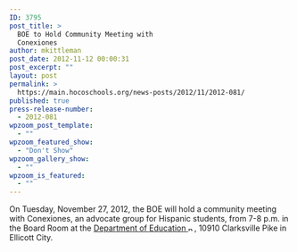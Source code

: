 ```yaml
---
ID: 3795
post_title: >
  BOE to Hold Community Meeting with
  Conexiones
author: mkittleman
post_date: 2012-11-12 00:00:31
post_excerpt: ""
layout: post
permalink: >
  https://main.hocoschools.org/news-posts/2012/11/2012-081/
published: true
press-release-number:
  - 2012-081
wpzoom_post_template:
  - ""
wpzoom_featured_show:
  - "Don't Show"
wpzoom_gallery_show:
  - ""
wpzoom_is_featured:
  - ""
---
```

On Tuesday, November 27, 2012, the BOE will hold a community meeting with Conexiones, an advocate group for Hispanic students, from 7-8 p.m. in the Board Room at the <a href="http://maps.google.com/maps?hl=en&amp;q=10910+Clarksville+Pike,+Ellicott+City,+MD+21042&amp;btnG=Search" target="_blank">Department of Education <img alt="new webpage icon" src="http://www.hcpss.org/images/new_webpage.gif" width="11" height="10" align="bottom" border="0" /></a>, 10910 Clarksville Pike in Ellicott City.